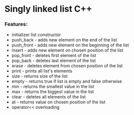 # <h1>Singly linked list C++</h1>

<h3>Features:</h3>
<ul>
<li>initializer list constructor</li>
<li>push_back - adds new element on the end of the list</li>
<li>push_front - adds new element on the beginning of the list</li>
<li>insert - adds new element on chosen position of the list</li>
<li>pop_front - deletes first element of the list</li>
<li>pop_back - deletes last element of the list</li>
<li>erase - deletes element from chosen position of the list</li>
<li>print - prints all list's elements</li>
<li>size - returns size of the list</li>
<li>empty - returns true if list is empty and false otherwise</li>
<li>min - returns the smallest value in the list</li>
<li>max - returns the biggest value in the list</li>
<li>clear - deletes all elements of the list</li>
<li>at - returns value on chosen position of the list</li>
<li>operator<< overloading</li>
</ul>
